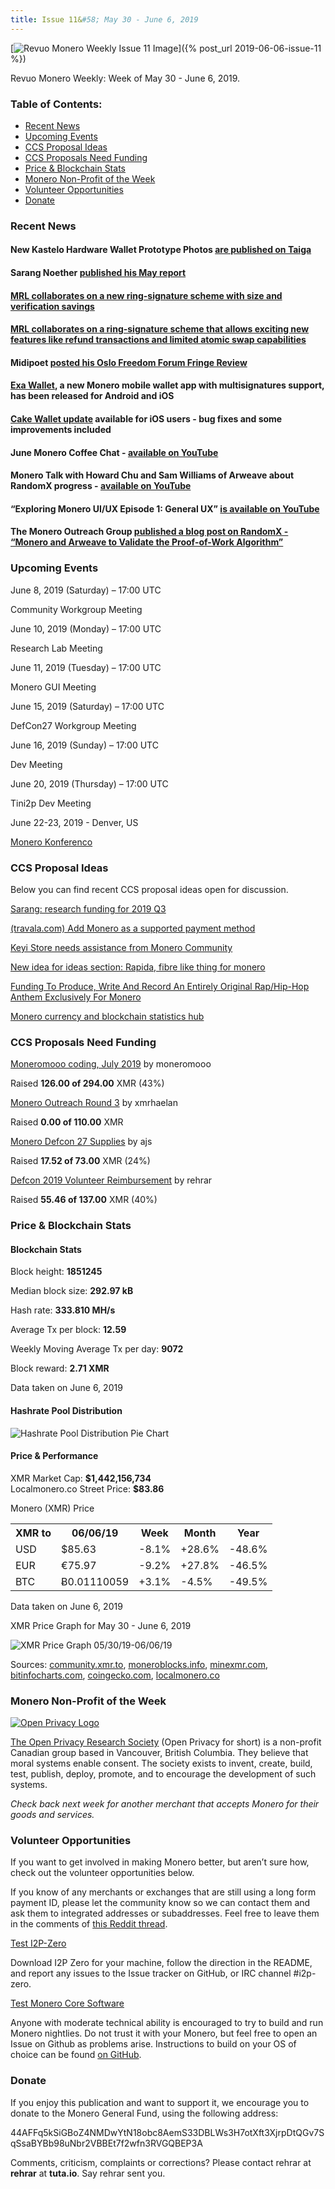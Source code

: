 ```yaml
---
title: Issue 11&#58; May 30 - June 6, 2019
---
```

[<img src="/img/img-issue11.jpg" alt="Revuo Monero Weekly Issue 11 Image" class="img-lead">]({% post_url 2019-06-06-issue-11 %})

<p class="text-lead">Revuo Monero Weekly: Week of May 30 - June 6, 2019.</p>
<!--more-->

<h3>Table of Contents:</h3>
<ul class="contents">
    <li><a href="#news">Recent News</a></li>
    <li><a href="#events">Upcoming Events</a></li>
    <li><a href="#ideas">CCS Proposal Ideas</a></li>
    <li><a href="#proposals">CCS Proposals Need Funding</a></li>
    <li><a href="#stats">Price & Blockchain Stats</a></li>
    <li><a href="#merchant">Monero Non-Profit of the Week</a></li>
    <li><a href="#volunteer">Volunteer Opportunities</a></li>
    <li><a href="#donate">Donate</a></li>
</ul>

<h3 id="news">Recent News</h3>

<div class="newsbyte">
    <h4>New Kastelo Hardware Wallet Prototype Photos <a href="https://taiga.getmonero.org/project/michael-rfc-hwallet-1-implementation/" target="_blank">are published on Taiga</a>
    </h4>
</div>

<div class="newsbyte">
    <h4>Sarang Noether <a href="https://repo.getmonero.org/monero-project/ccs-proposals/merge_requests/34#note_6373" target="_blank">published his May report</a>
    </h4>
</div>

<div class="newsbyte">
    <h4><a href="https://www.reddit.com/r/Monero/comments/bwo7ak/compact_linkable_ring_signatures_and_applications/" target="_blank">MRL collaborates on a new ring-signature scheme with size and verification savings</a>
    </h4>
</div>

<div class="newsbyte">
    <h4>
    <a href="https://www.reddit.com/r/Monero/comments/bvz97k/dlsag_noninteractive_refund_transactions_for/" target="_blank">MRL collaborates on a ring-signature scheme that allows exciting new features like refund transactions and limited atomic swap capabilities</a>
    </h4>
</div>

<div class="newsbyte">
    <h4>Midipoet <a href="https://www.reddit.com/r/Monero/comments/bvoarg/oslo_freedom_forum_fringe_review_midipoet/" target="_blank">posted his Oslo Freedom Forum Fringe Review</a></h4>
</div>

<div class="newsbyte">
    <h4><a href="https://www.reddit.com/r/Monero/comments/bwase5/release_of_exa_wallet_mobile_wallet_with/" target="_blank">Exa Wallet</a>, a new Monero mobile wallet app with multisignatures support, has been released for Android and iOS</h4>
</div>

<div class="newsbyte">
    <h4><a href="https://www.reddit.com/r/Monero/comments/bwwkqf/update_cake_wallet_3115_fix_bugs_and_made_some/" target="_blank">Cake Wallet update</a> available for iOS users - bug fixes and some improvements included</h4>
</div>

<div class="newsbyte">
    <h4>June Monero Coffee Chat - <a href="https://youtu.be/TEWloLhVHWQ" target="_blank">available on YouTube</a></h4>
</div>

<div class="newsbyte">
    <h4>Monero Talk with Howard Chu and Sam Williams of Arweave about RandomX progress - <a href="https://youtu.be/ICPqlu5WQyk" target="_blank">available on YouTube</a></h4>
</div>

<div class="newsbyte">
    <h4>“Exploring Monero UI/UX Episode 1: General UX” <a href="https://youtu.be/ODNu0QA8bTM" target="_blank">is available on YouTube</a></h4>
</div>

<div class="newsbyte">
    <h4>The Monero Outreach Group <a href="https://www.monerooutreach.org/stories/RandomX.php" target="_blank">published a blog post on RandomX - “Monero and Arweave to Validate the Proof-of-Work Algorithm”</a></h4>
</div>

<h3 id="events">Upcoming Events</h3>

<div class="event">
    <p class="date" markdown="1">June 8, 2019 (Saturday) – 17:00 UTC</p>
    <p markdown="1">Community Workgroup Meeting</p>
</div>

<div class="event">
    <p class="date" markdown="1">June 10, 2019 (Monday) – 17:00 UTC</p>
    <p markdown="1">Research Lab Meeting</p>
</div>

<div class="event">
    <p class="date" markdown="1">June 11, 2019 (Tuesday) – 17:00 UTC</p>
    <p markdown="1">Monero GUI Meeting</p>
</div>

<div class="event">
    <p class="date">June 15, 2019 (Saturday) – 17:00 UTC</p>
    <p>DefCon27 Workgroup Meeting</p>
</div>

<div class="event">
    <p class="date" markdown="1">June 16, 2019 (Sunday) – 17:00 UTC</p>
    <p markdown="1">Dev Meeting</p>
</div>

<div class="event">
    <p class="date" markdown="1">June 20, 2019 (Thursday) – 17:00 UTC</p>
    <p markdown="1">Tini2p Dev Meeting</p>
</div>

<div class="event">
    <p class="date" markdown="1">June 22-23, 2019 - Denver, US</p>
    <p markdown="1"><a href="http://monerokon.com/" target="_blank">Monero Konferenco</a></p>
</div>

<h3 id="ideas">CCS Proposal Ideas</h3>

<p>Below you can find recent CCS proposal ideas open for discussion.</p>

<div class="proposal">
<p><a href="https://repo.getmonero.org/monero-project/ccs-proposals/merge_requests/77" target="_blank">Sarang: research funding for 2019 Q3</a></p>
</div>

<div class="proposal">
<p><a href="https://repo.getmonero.org/monero-project/ccs-proposals/merge_requests/76" target="_blank">(travala.com) Add Monero as a supported payment method</a></p>
</div>

<div class="proposal">
<p><a href="https://repo.getmonero.org/monero-project/ccs-proposals/merge_requests/72" target="_blank">Keyi Store needs assistance from Monero Community</a></p>
</div>

<div class="proposal">
<p><a href="https://repo.getmonero.org/monero-project/ccs-proposals/merge_requests/62" target="_blank">New idea for ideas section: Rapida, fibre like thing for monero</a></p>
</div>

<div class="proposal">
<p><a href="https://repo.getmonero.org/monero-project/ccs-proposals/merge_requests/65" target="_blank">Funding To Produce, Write And Record An Entirely Original Rap/Hip-Hop Anthem Exclusively For Monero</a></p>
</div>

<div class="proposal">
<p><a href="https://repo.getmonero.org/monero-project/ccs-proposals/merge_requests/58" target="_blank">Monero currency and blockchain statistics hub</a></p>
</div>

<h3 id="proposals">CCS Proposals Need Funding</h3>

<div class="proposal">
    <p><a href="https://ccs.getmonero.org/proposals/mooo-2019-07.html" target="_blank">Moneromooo coding, July 2019</a> by moneromooo</p>
    <p>Raised <b>126.00 of 294.00</b> XMR (43%)</p>
</div>

<div class="proposal">
    <p><a href="https://ccs.getmonero.org/proposals/xmrhaelan-monero-outreach-round-3.html" target="_blank">Monero Outreach Round 3</a> by xmrhaelan</p>
    <p>Raised <b>0.00 of 110.00</b> XMR</p>
</div>

<div class="proposal">
    <p><a href="https://ccs.getmonero.org/proposals/monero-defcon-27-supplies.html" target="_blank">Monero Defcon 27 Supplies</a> by ajs</p>
    <p>Raised <b>17.52 of 73.00</b> XMR (24%)</p>
</div>

<div class="proposal">
    <p><a href="https://ccs.getmonero.org/proposals/rehrar-defcon-reimburse-2019.html" target="_blank">Defcon 2019 Volunteer Reimbursement</a> by rehrar</p>
    <p>Raised <b>55.46 of 137.00</b> XMR (40%)</p>
</div>

<h3 id="stats">Price & Blockchain Stats</h3>

<h4 class="stat">Blockchain Stats</h4>

<div class="bcstats">
    <p>Block height: <b>1851245</b></p>
    <p>Median block size: <b>292.97 kB</b></p>
    <p>Hash rate: <b>333.810 MH/s</b></p>
    <p>Average Tx per block: <b>12.59</b></p>
    <p>Weekly Moving Average Tx per day: <b>9072</b></p>
    <p>Block reward: <b>2.71 XMR</b></p>
</div>
<p class="note">Data taken on June 6, 2019</p>

<h4 class="stat">Hashrate Pool Distribution</h4>
<p><img src="/img/hashrate-pool-distribution-0606.png" alt="Hashrate Pool Distribution Pie Chart"/></p>

<h4 class="stat">Price & Performance</h4>

<div class="price-intro">XMR Market Cap:  <b>$1,442,156,734</b><br>Localmonero.co Street Price: <b>$83.86</b></div>

<p class="table-title">Monero (XMR) Price</p>
<table class="price-table">
  <tr class="row1">
    <th>XMR to</th>
    <th>06/06/19</th>
    <th>Week</th>
    <th>Month</th>
    <th>Year</th>
  </tr>
  <tr>
    <td data-th="XMR to">USD</td>
    <td data-th="06/06/19">$85.63</td>
    <td data-th="Week" class="red">-8.1%</td>
    <td data-th="Month" class="green">+28.6%</td>
    <td data-th="Year" class="red">-48.6%</td>
  </tr>
  <tr class="row3">
    <td data-th="XMR to">EUR</td>
    <td data-th="06/06/19">€75.97</td>
    <td data-th="Week" class="red">-9.2%</td>
    <td data-th="Month" class="green">+27.8%</td>
    <td data-th="Year" class="red">-46.5%</td>
  </tr>
  <tr>
    <td data-th="XMR to">BTC</td>
    <td data-th="06/06/19">Ƀ0.01110059</td>
    <td data-th="Week" class="green">+3.1%</td>
    <td data-th="Month" class="red">-4.5%</td>
    <td data-th="Year" class="red">-49.5%</td>
  </tr>
</table>
<p class="note">Data taken on June 6, 2019</p>

<p class="table-title">XMR Price Graph for May 30 - June 6, 2019</p>

![XMR Price Graph 05/30/19-06/06/19](/img/weekly-chart-0530.png "XMR Price Graph 05/30/19-06/06/19") 

Sources: <a href="https://community.xmr.to/explorer/mainnet/" target="_blank">community.xmr.to</a>, <a href="https://moneroblocks.info/stats/transaction-stats" target="_blank">moneroblocks.info</a>, <a href="https://minexmr.com/pools.html" target="_blank">minexmr.com</a>, <a href="https://bitinfocharts.com/monero/" target="_blank">bitinfocharts.com</a>, <a href="https://www.coingecko.com/" target="_blank">coingecko.com</a>, <a href="https://localmonero.co/" target="_blank">localmonero.co</a>

<h3 id="merchant">Monero Non-Profit of the Week</h3>

<a href="https://openprivacy.ca/" target="_blank"><img src="/img/open_privacy_logo.png" alt="Open Privacy Logo" class="merchant-img" id="openpriv"></a>

<a href="https://openprivacy.ca/" target="_blank">The Open Privacy Research Society</a> (Open Privacy for short) is a non-profit Canadian group based in Vancouver, British Columbia. They believe that moral systems enable consent. The society exists to invent, create, build, test, publish, deploy, promote, and to encourage the development of such systems.

<i>Check back next week for another merchant that accepts Monero for their goods and services.</i>

<h3 id="volunteer">Volunteer Opportunities</h3>

<p>If you want to get involved in making Monero better, but aren’t sure how, check out the volunteer opportunities below.</p>

<div class="newsbyte">
    <p>If you know of any merchants or exchanges that are still using a long form payment ID, please let the community know so we can contact them and ask them to integrated addresses or subaddresses. Feel free to leave them in the comments of <a href="https://reddit.com/r/Monero/comments/bib6zq/list_of_services_using_long_payment_ids_a_call/" target="_blank">this Reddit thread</a>.</p>
</div>

<div class="newsbyte">
    <p class="date"><a href="https://github.com/i2p-zero/i2p-zero/releases" target="_blank">Test I2P-Zero</a></p>
    <p>Download I2P Zero for your machine, follow the direction in the README, and report any issues to the Issue tracker on GitHub, or IRC channel #i2p-zero.</p>
</div>

<div class="newsbyte">
    <p class="date"><a href="https://github.com/monero-project/monero" target="_blank">Test Monero Core Software</a></p>
    <p>Anyone with moderate technical ability is encouraged to try to build and run Monero nightlies. Do not trust it with your Monero, but feel free to open an Issue on Github as problems arise. Instructions to build on your OS of choice can be found <a href="https://github.com/monero-project/monero#compiling-monero-from-source" target="_blank">on GitHub</a>. </p>
</div>

<h3 id="donate">Donate</h3>

<p markdown="1">If you enjoy this publication and want to support it, we encourage you to donate to the Monero General Fund, using the following address:</p>

<p class="address" markdown="1">44AFFq5kSiGBoZ4NMDwYtN18obc8AemS33DBLWs3H7otXft3XjrpDtQGv7SqSsaBYBb98uNbr2VBBEt7f2wfn3RVGQBEP3A</p>

<!--p><a href="monero:44AFFq5kSiGBoZ4NMDwYtN18obc8AemS33DBLWs3H7otXft3XjrpDtQGv7SqSsaBYBb98uNbr2VBBEt7f2wfn3RVGQBEP3A" class="qr"><img src="/img/donate-monero.png"></a></p-->

Comments, criticism, complaints or corrections? Please contact rehrar at **rehrar** at **tuta.io**. Say rehrar sent you.